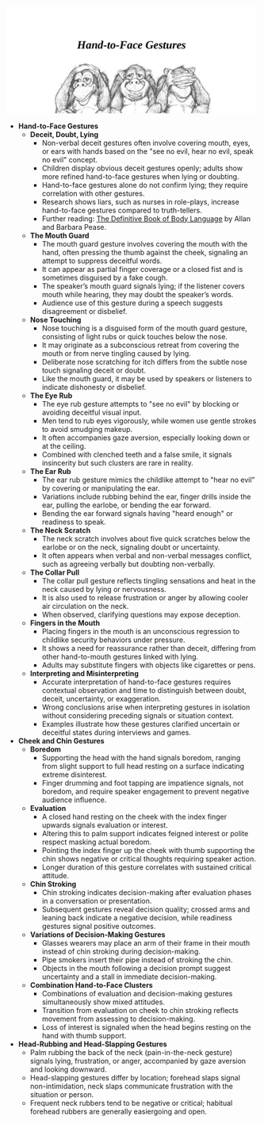![BL-ch05-hand-face-gestures](BL-ch05-hand-face-gestures.best.png)

- **Hand-to-Face Gestures**
  - **Deceit, Doubt, Lying**
    - Non-verbal deceit gestures often involve covering mouth, eyes, or ears with hands based on the "see no evil, hear no evil, speak no evil" concept.  
    - Children display obvious deceit gestures openly; adults show more refined hand-to-face gestures when lying or doubting.  
    - Hand-to-face gestures alone do not confirm lying; they require correlation with other gestures.  
    - Research shows liars, such as nurses in role-plays, increase hand-to-face gestures compared to truth-tellers.  
    - Further reading: [The Definitive Book of Body Language](https://www.goodreads.com/book/show/21554.The_Definitive_Book_of_Body_Language) by Allan and Barbara Pease.  
  - **The Mouth Guard**
    - The mouth guard gesture involves covering the mouth with the hand, often pressing the thumb against the cheek, signaling an attempt to suppress deceitful words.  
    - It can appear as partial finger coverage or a closed fist and is sometimes disguised by a fake cough.  
    - The speaker’s mouth guard signals lying; if the listener covers mouth while hearing, they may doubt the speaker’s words.  
    - Audience use of this gesture during a speech suggests disagreement or disbelief.  
  - **Nose Touching**
    - Nose touching is a disguised form of the mouth guard gesture, consisting of light rubs or quick touches below the nose.  
    - It may originate as a subconscious retreat from covering the mouth or from nerve tingling caused by lying.  
    - Deliberate nose scratching for itch differs from the subtle nose touch signaling deceit or doubt.  
    - Like the mouth guard, it may be used by speakers or listeners to indicate dishonesty or disbelief.  
  - **The Eye Rub**
    - The eye rub gesture attempts to "see no evil" by blocking or avoiding deceitful visual input.  
    - Men tend to rub eyes vigorously, while women use gentle strokes to avoid smudging makeup.  
    - It often accompanies gaze aversion, especially looking down or at the ceiling.  
    - Combined with clenched teeth and a false smile, it signals insincerity but such clusters are rare in reality.  
  - **The Ear Rub**
    - The ear rub gesture mimics the childlike attempt to "hear no evil" by covering or manipulating the ear.  
    - Variations include rubbing behind the ear, finger drills inside the ear, pulling the earlobe, or bending the ear forward.  
    - Bending the ear forward signals having "heard enough" or readiness to speak.  
  - **The Neck Scratch**
    - The neck scratch involves about five quick scratches below the earlobe or on the neck, signaling doubt or uncertainty.  
    - It often appears when verbal and non-verbal messages conflict, such as agreeing verbally but doubting non-verbally.  
  - **The Collar Pull**
    - The collar pull gesture reflects tingling sensations and heat in the neck caused by lying or nervousness.  
    - It is also used to release frustration or anger by allowing cooler air circulation on the neck.  
    - When observed, clarifying questions may expose deception.  
  - **Fingers in the Mouth**
    - Placing fingers in the mouth is an unconscious regression to childlike security behaviors under pressure.  
    - It shows a need for reassurance rather than deceit, differing from other hand-to-mouth gestures linked with lying.  
    - Adults may substitute fingers with objects like cigarettes or pens.  
  - **Interpreting and Misinterpreting**
    - Accurate interpretation of hand-to-face gestures requires contextual observation and time to distinguish between doubt, deceit, uncertainty, or exaggeration.  
    - Wrong conclusions arise when interpreting gestures in isolation without considering preceding signals or situation context.  
    - Examples illustrate how these gestures clarified uncertain or deceitful states during interviews and games.  
- **Cheek and Chin Gestures**
  - **Boredom**
    - Supporting the head with the hand signals boredom, ranging from slight support to full head resting on a surface indicating extreme disinterest.  
    - Finger drumming and foot tapping are impatience signals, not boredom, and require speaker engagement to prevent negative audience influence.  
  - **Evaluation**
    - A closed hand resting on the cheek with the index finger upwards signals evaluation or interest.  
    - Altering this to palm support indicates feigned interest or polite respect masking actual boredom.  
    - Pointing the index finger up the cheek with thumb supporting the chin shows negative or critical thoughts requiring speaker action.  
    - Longer duration of this gesture correlates with sustained critical attitude.  
  - **Chin Stroking**
    - Chin stroking indicates decision-making after evaluation phases in a conversation or presentation.  
    - Subsequent gestures reveal decision quality; crossed arms and leaning back indicate a negative decision, while readiness gestures signal positive outcomes.  
  - **Variations of Decision-Making Gestures**
    - Glasses wearers may place an arm of their frame in their mouth instead of chin stroking during decision-making.  
    - Pipe smokers insert their pipe instead of stroking the chin.  
    - Objects in the mouth following a decision prompt suggest uncertainty and a stall in immediate decision-making.  
  - **Combination Hand-to-Face Clusters**
    - Combinations of evaluation and decision-making gestures simultaneously show mixed attitudes.  
    - Transition from evaluation on cheek to chin stroking reflects movement from assessing to decision-making.  
    - Loss of interest is signaled when the head begins resting on the hand with thumb support.  
- **Head-Rubbing and Head-Slapping Gestures**
  - Palm rubbing the back of the neck (pain-in-the-neck gesture) signals lying, frustration, or anger, accompanied by gaze aversion and looking downward.  
  - Head-slapping gestures differ by location; forehead slaps signal non-intimidation, neck slaps communicate frustration with the situation or person.  
  - Frequent neck rubbers tend to be negative or critical; habitual forehead rubbers are generally easiergoing and open.
